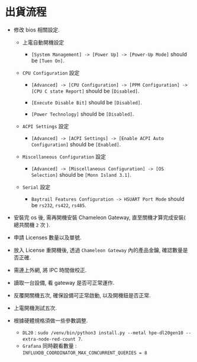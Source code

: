 # 出貨流程 #
* 修改 bios 相關設定.
    * 上電自動開機設定  
        * `[System Management] -> [Power Up] -> [Power-Up Mode]` should be `[Tuen On]`.  

    * `CPU Configuration` 設定  
        * `[Advanced] -> [CPU Configuration] -> [PPM Configuration] -> [CPU C state Report]` should be `[Disabled]`.  

        * `[Execute Disable Bit]` should be `[Disabled]`.  
        * `[Power Technology]` should be `[Disabled]`.  

    * `ACPI Settings` 設定  
        * `[Advanced] -> [ACPI Settings] -> [Enable ACPI Auto Configuration]` should be `[Enabled]`.  

    * `Miscellaneous Configuration` 設定  
        * `[Advanced] -> [Miscellaneous Configuration] -> [OS Selection]` should be `[Monn Island 3.1]`.  
    * `Serial` 設定
        * `Baytrail Features Configuration -> HSUART Port Mode` should be `rs232`, `rs422`, `rs485`.

* 安裝完 os 後, 需再開機安裝 Chameleon Gateway, 直至關機才算完成安裝( 總共關機 `2` 次 ).

* 申請 Licenses 數量以及單號.

* 放入 License 重開機後, 透過 `Chameleon Gateway` 內的產品金鑰, 確認數量是否正確.

* 需連上外網, 將 IPC 時間做校正.

* 讀取一台設備, 看 gateway 是否可正常運作.

* 反覆開關機五次, 確保設備可正常啟動, 以及開機鈕是否正常.

* 上電開機測試五次.

* 根據硬體規格須做一些參數調整.
    * `DL20` : `sudo /venv/bin/python3 install.py --metal hpe-dl20gen10 --extra-node-red-count 7`.
    * `Grafana` 同時觀看數量 : `INFLUXDB_COORDINATOR_MAX_CONCURRENT_QUERIES = 8`
